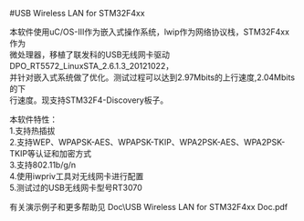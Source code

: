 #USB Wireless LAN for STM32F4xx

本软件使用uC/OS-III作为嵌入式操作系统，lwip作为网络协议栈，STM32F4xx作为  
微处理器，移植了联发科的USB无线网卡驱动DPO_RT5572_LinuxSTA_2.6.1.3_20121022，  
并针对嵌入式系统做了优化。测试过程可以达到2.97Mbits的上行速度,2.04Mbits的下  
行速度。现支持STM32F4-Discovery板子。  

本软件特性：  
1.支持热插拔  
2.支持WEP、WPAPSK-AES、WPAPSK-TKIP、WPA2PSK-AES、WPA2PSK-TKIP等认证和加密方式  
3.支持802.11b/g/n  
4.使用iwpriv工具对无线网卡进行配置  
5.测试过的USB无线网卡型号RT3070  


有关演示例子和更多帮助见 Doc\USB Wireless LAN for STM32F4xx Doc.pdf
